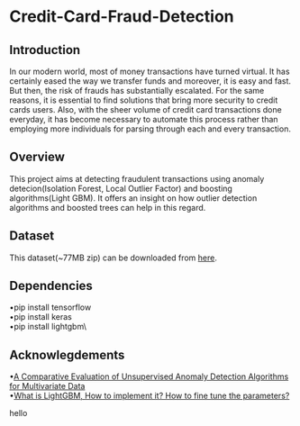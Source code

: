 # Credit-Card-Fraud-Detection
## Introduction
In our modern world, most of money transactions have turned virtual. It has certainly eased the way we transfer funds and moreover, it is easy and fast. But then, the risk of frauds has substantially escalated. For the same reasons, it is essential to find solutions that bring more security to credit cards users. Also, with the sheer volume of credit card transactions done everyday, it has become necessary to automate this process rather than employing more individuals for parsing through each and every transaction.

## Overview
This project aims at detecting fraudulent transactions using anomaly detecion(Isolation Forest, Local Outlier Factor) and boosting algorithms(Light GBM). It offers an insight on how outlier detection algorithms and boosted trees can help in this regard.

## Dataset
This dataset(~77MB zip) can be downloaded from [here](https://www.kaggle.com/mlg-ulb/creditcardfraud).

## Dependencies
•pip install tensorflow\
•pip install keras\
•pip install lightgbm\

## Acknowlegdements
•[A Comparative Evaluation of Unsupervised Anomaly Detection Algorithms for Multivariate Data](https://journals.plos.org/plosone/article?id=10.1371/journal.pone.0152173)\
•[What is LightGBM, How to implement it? How to fine tune the parameters?](https://medium.com/@pushkarmandot/https-medium-com-pushkarmandot-what-is-lightgbm-how-to-implement-it-how-to-fine-tune-the-parameters-60347819b7fc)

hello
